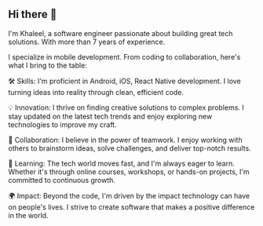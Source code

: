 ## Hi there 👋

I'm Khaleel, a software engineer passionate about building great tech solutions. With more than 7 years of experience.

I specialize in mobile development. From coding to collaboration, here's what I bring to the table:

🛠️ Skills: I'm proficient in Android, iOS, React Native development.
  I love turning ideas into reality through clean, efficient code.

💡 Innovation: I thrive on finding creative solutions to complex problems.
   I stay updated on the latest tech trends and enjoy exploring new technologies to improve my craft.

🤝 Collaboration: I believe in the power of teamwork.
   I enjoy working with others to brainstorm ideas, solve challenges, and deliver top-notch results.

🌱 Learning: The tech world moves fast, and I'm always eager to learn.
   Whether it's through online courses, workshops, or hands-on projects, I'm committed to continuous growth.

🌍 Impact: Beyond the code, I'm driven by the impact technology can have on people's lives.
   I strive to create software that makes a positive difference in the world.
